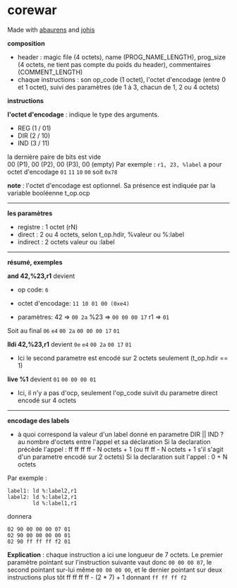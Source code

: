 # corewar

Made with [abaurens](https://github.com/abaurens) and [johis](https://github.com/johis2808) 

**composition**

- header : magic file (4 octets), name (PROG_NAME_LENGTH), prog_size (4 octets, ne tient pas compte du poids du header), commentaires (COMMENT_LENGTH)
- chaque instructions : son op_code (1 octet),  l'octet d'encodage (entre 0 et 1 octet), suivi des paramètres (de 1 à 3, chacun de 1, 2 ou 4 octets)


**instructions**

**l'octet d'encodage** : indique le type des arguments.

- REG (1 / 01)
- DIR (2 / 10)
- IND (3 / 11)

la dernière paire de bits est vide  
00 (P1), 00 (P2), 00 (P3), 00 (empty)
Par exemple : 
`r1, 23, %label` a pour octet d'encodage `01` `11` `10` `00` soit `0x78`

**note** : l'octet d'encodage est optionnel. Sa présence est indiquée par la variable booléenne t_op.ocp

---

**les paramètres**

- registre : 1 octet (rN)
- direct : 2 ou 4 octets, selon t_op.hdir, %valeur ou %:label
- indirect : 2 octets valeur ou :label

--- 

**résumé, exemples**

**and 42,%23,r1** devient

- op code: `6`

- octet d'encodage: `11 10 01 00 (0xe4)`

- paramètres: 
42      => `00 2a`
%23     => `00 00 00 17`
r1 => `01`

Soit au final
`06` `e4` `00 2a` `00 00 00 17`  `01`

 
**lldi 42,%23,r1** devient `0e` `e4` `00 2a` `00 17` `01`
- Ici le second parametre est encodé sur 2 octets seulement (t_op.hdir == 1)

**live %1** devient `01` `00 00 00 01`
- Ici, il n'y a pas d'ocp, seulement l'op_code suivit du parametre direct encodé sur 4 octets

---

**encodage des labels**

- à quoi correspond la valeur d'un label donné en parametre DIR || IND ? au nombre d'octets entre l'appel et sa déclaration 
Si la declaration précède l'appel : ff ff ff ff - N octets + 1 (ou ff ff - N octets + 1 s'il s'agit d'un parametre encodé sur 2 octets)
Si la declaration suit l'appel : 0 + N octets

Par exemple :

```
label1: ld %:label2,r1
label2: ld %:label2,r1
        ld %:label1,r1
```

donnera

```
02 90 00 00 00 07 01
02 90 00 00 00 00 01
02 90 ff ff ff f2 01
```
**Explication** : chaque instruction a ici une longueur de 7 octets. Le premier paramètre pointant sur l'instruction suivante vaut donc ```00 00 00 07```, le second pointant sur-lui même ```00 00 00 00```, et le dernier pointant sur deux instructions plus tôt ff ff ff ff - (2 * 7) + 1  donnant ```ff ff ff f2```
